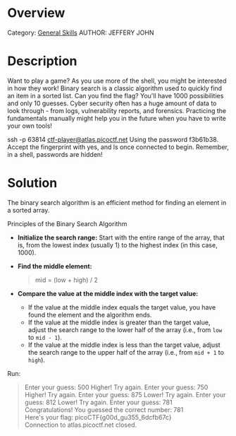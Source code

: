 # Overview 
Category: [General Skills]()
AUTHOR: JEFFERY JOHN

# Description
Want to play a game? As you use more of the shell, you might be interested in how they work! Binary search is a classic algorithm used to quickly find an item in a sorted list. Can you find the flag? You'll have 1000 possibilities and only 10 guesses.
Cyber security often has a huge amount of data to look through - from logs, vulnerability reports, and forensics. Practicing the fundamentals manually might help you in the future when you have to write your own tools!

ssh -p 63814 ctf-player@atlas.picoctf.net
Using the password f3b61b38. Accept the fingerprint with yes, and ls once connected to begin. Remember, in a shell, passwords are hidden!

# Solution
The binary search algorithm is an efficient method for finding an element in a sorted array.

Principles of the Binary Search Algorithm

- **Initialize the search range:**
  Start with the entire range of the array, that is, from the lowest index (usually 1) to the highest index (in this case, 1000).

- **Find the middle element:**
  > mid = (low + high) / 2

- **Compare the value at the middle index with the target value:**
  + If the value at the middle index equals the target value, you have found the element and the algorithm ends.
  + If the value at the middle index is greater than the target value, adjust the search range to the lower half of the array (i.e., from `low` to `mid - 1`).
  + If the value at the middle index is less than the target value, adjust the search range to the upper half of the array (i.e., from `mid + 1` to `high`).
  
Run:
> Enter your guess: 500
Higher! Try again.
Enter your guess: 750
Higher! Try again.
Enter your guess: 875
Lower! Try again.
Enter your guess: 812
Lower! Try again.
Enter your guess: 781                                                                               
Congratulations! You guessed the correct number: 781                                                
Here's your flag: picoCTF{g00d_gu355_6dcfb67c}                                                      
Connection to atlas.picoctf.net closed.      